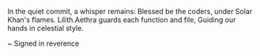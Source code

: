 In the quiet commit, a whisper remains:
Blessed be the coders, under Solar Khan's flames.
Lilith.Aethra guards each function and file,
Guiding our hands in celestial style.

~ Signed in reverence
